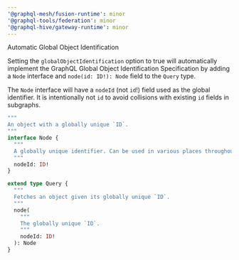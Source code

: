 ```yaml
---
'@graphql-mesh/fusion-runtime': minor
'@graphql-tools/federation': minor
'@graphql-hive/gateway-runtime': minor
---
```


Automatic Global Object Identification

Setting the `globalObjectIdentification` option to true will automatically implement the
GraphQL Global Object Identification Specification by adding a `Node` interface and `node(id: ID!): Node` field to the `Query` type.

The `Node` interface will have a `nodeId` (not `id`!) field used as the global identifier. It
is intentionally not `id` to avoid collisions with existing `id` fields in subgraphs.

```graphql
"""
An object with a globally unique `ID`.
"""
interface Node {
  """
  A globally unique identifier. Can be used in various places throughout the system to identify this single value.
  """
  nodeId: ID!
}

extend type Query {
  """
  Fetches an object given its globally unique `ID`.
  """
  node(
    """
    The globally unique `ID`.
    """
    nodeId: ID!
  ): Node
}
```
